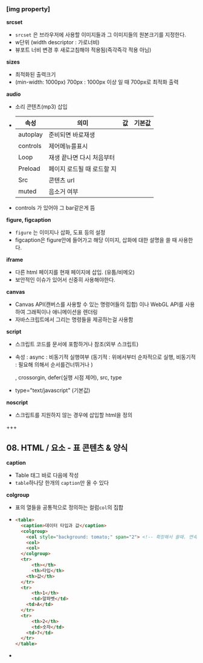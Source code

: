 ### [img property]

**srcset**

- <code>srcset</code> 은 브라우저에 사용할 이미지들과 그 이미지들의 원본크기를 지정한다.
- w단위 (width descriptor : 가로너비)
- 뷰포트 너비 변경 후 새로고침해야 적용됨(즉각즉각 적용 아님)

**sizes**

- 최적화된 출력크기
- (min-width: 1000px) 700px  : 1000px 이상 일 때 700px로 최적화 출력

**audio**

- 소리 콘텐츠(mp3) 삽입

- | 속성     | 의미                       | 값   | 기본값 |
  | -------- | -------------------------- | ---- | ------ |
  | autoplay | 준비되면 바로재생          |      |        |
  | controls | 제어메뉴를표시             |      |        |
  | Loop     | 재생 끝나면 다시 처음부터  |      |        |
  | Preload  | 페이지 로드될 때 로드할 지 |      |        |
  | Src      | 콘텐츠 url                 |      |        |
  | muted    | 음소거 여부                |      |        |

-  controls 가 있어야 그 bar같은게 뜸

**figure, figcaption**

- <code>figure</code> 는 이미지나 삽화, 도표 등의 설정
- figcaption은 figure안에 들어가고 해당 이미지, 삽화에 대한 설명을 쓸 때 사용한다.

**iframe**

- 다른 html 페이지를 현재 페이지에 삽입. (유툽/비메오)
- 보안적인 이슈가 있어서 신중히 사용해야한다.

**canvas**

- Canvas API(캔버스를 사용할 수 있는 명령어들의 집합) 이나 WebGL API를 사용하여 그래픽이나 애니메이션을 렌더링
- 자바스크립트에서 그리는 명령들을 제공하는걸 사용함

**script**

- 스크립트 코드를 문서에 포함하거나 참조(외부 스크립트)

- 속성 : async : 비동기적 실행여부 (동기적 : 위에서부터 순차적으로 실행, 비동기적 : 필요해 의해서 순서를건너뛰거나 )

  , crossorgin, defer(실행 시점 제어), src, type

- type="text/javascript" (기본값)

**noscript**

- 스크립트를 지원하지 않는 경우에 삽입할 html을 정의

+++



## 08. HTML / 요소 - 표 콘텐츠 & 양식

**caption**

- Table 태그 바로 다음에 작성
- <code>table</code>하나당 한개의 <code>caption</code>만 올 수 있다

**colgroup**

- 표의 열들을 공통적으로 정의하는 컬럼<code>col</code>의 집합

- ```html
  <table>
    <caption>데이터 타입과 값</caption>
    <colgroup>
      <col style="background: tomato;" span="2"> <!-- 확장해서 쓸때. 연속되는 열 수 -->
      <col>
      <col>
    </colgroup>
    <tr>
    	<th></th>
     	<th>타입</th>
      <th>값</th>
    </tr>
    <tr>
    	<th>1</th>
     	<td>알파벳</td>
      <td>A</td>
    </tr>
    <tr>
    	<th>2</th>
     	<td>숫자</td>
      <td>7</td>
    </tr>
  </table>
  ```

- 